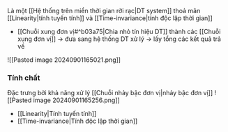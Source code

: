 Là một [[Hệ thống trên miền thời gian rời rạc|DT system]] thoả mãn [[Linearity|tính tuyến tính]] và [[Time-invariance|tính độc lập thời gian]]
- [[Chuỗi xung đơn vị#^b03a75|Chia nhỏ tín hiệu DT]] thành các [[Chuỗi xung đơn vị]] $\to$ đưa sang hệ thống DT xử lý $\to$ lấy tổng các kết quả trả về

![[Pasted image 20240901165021.png]]

### Tính chất
Đặc trưng bởi khả năng xử lý [[Chuỗi nhảy bậc đơn vị|nhảy bậc đơn vị]]
![[Pasted image 20240901165256.png]]
- [[Linearity|Tính tuyến tính]] 
- [[Time-invariance|Tính độc lập thời gian]]
